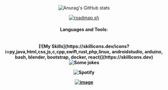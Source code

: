 
<div align=center>
  
![Anurag's GitHub stats](https://github-readme-stats.vercel.app/api?username=sudo-JACT&show_icons=true&theme=dark)

[![roadmap.sh](https://api.roadmap.sh/v1-badge/wide/64c0d9c4fcdcf9c5d50d7d42?variant=dark)](https://roadmap.sh)


<h4>Languages and Tools:<h4/> 
<br/>
 [![My Skills](https://skillicons.dev/icons?i=py,java,html,css,js,c,cpp,swift,rust,php,linux, androidstudio, arduino, bash, blender, bootstrap, docker, react)](https://skillicons.dev)
 
<img src="https://readme-jokes.vercel.app/api?bgColor=%23000000&textColor=%23b38600&aColor=%2300ff00&borderColor=%23ffbf00" alt="Some jokes"/>

![Spotify](https://spotify-recently-played-readme.vercel.app/api?user=jacoposgtoma)

<a href="#"><img src="https://media.tenor.com/images/fb93d897700567742a0dd643ae2b922e/tenor.gif" alt="image"></a>
</div>
<!---
sudo-JACT/sudo-JACT is a ✨ special ✨ repository because its `README.md` (this file) appears on your GitHub profile.
You can click the Preview link to take a look at your changes.
--->
